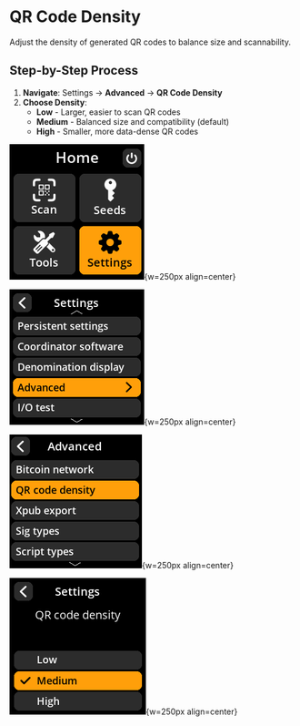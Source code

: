 # QR Code Density

Adjust the density of generated QR codes to balance size and scannability.

## Step-by-Step Process

1. **Navigate**: Settings → **Advanced** → **QR Code Density**
2. **Choose Density**:
   - **Low** - Larger, easier to scan QR codes
   - **Medium** - Balanced size and compatibility (default)
   - **High** - Smaller, more data-dense QR codes

![Settings selection menu](images/HomeScreenSettingsSelectView_dc_as_en.png){w=250px align=center}

![Advanced selection menu](images/SettingsMainMenuAdvancedSelectView_dc_as_en.png){w=250px align=center}

![QR code density selection menu](images/QRCodeDensitySelectView_dc_as_en.png){w=250px align=center}

![QR code density options](images/SettingsEntryUpdateSelectionView_qr_density_dc_as_en.png){w=250px align=center}

